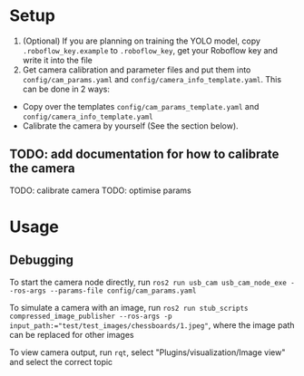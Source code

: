 # Setup

1. (Optional) If you are planning on training the YOLO model, copy `.roboflow_key.example` to `.roboflow_key`, get your Roboflow key and write it into the file
2. Get camera calibration and parameter files and put them into `config/cam_params.yaml` and `config/camera_info_template.yaml`. This can be done in 2 ways:
- Copy over the templates `config/cam_params_template.yaml` and `config/camera_info_template.yaml`
- Calibrate the camera by yourself (See the section below).

## TODO: add documentation for how to calibrate the camera
TODO: calibrate camera
TODO: optimise params

# Usage
## Debugging
To start the camera node directly, run `ros2 run usb_cam usb_cam_node_exe --ros-args --params-file config/cam_params.yaml`

To simulate a camera with an image, run `ros2 run stub_scripts compressed_image_publisher --ros-args -p input_path:="test/test_images/chessboards/1.jpeg"`, where the image path can be replaced for other images

To view camera output, run `rqt`, select "Plugins/visualization/Image view" and select the correct topic
